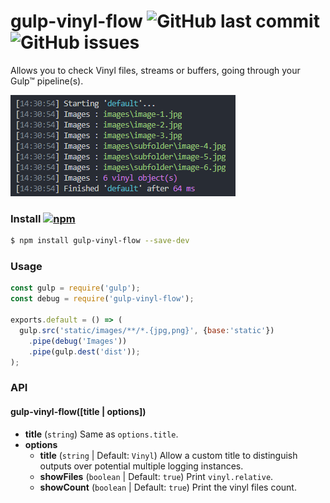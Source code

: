 # gulp-vinyl-flow ![GitHub last commit](https://img.shields.io/github/last-commit/tigersway/gulp-vinyl-flow?style=flat-square) ![GitHub issues](https://img.shields.io/github/issues/tigersway/gulp-vinyl-flow)

Allows you to check Vinyl files, streams or buffers, going through your Gulp™ pipeline(s).

![screenshot](./gulp-vinyl-flow.png)

### Install [![npm](https://img.shields.io/npm/v/gulp-vinyl-flow?style=flat-square)](https://www.npmjs.com/package/gulp-vinyl-flow)

```sh
$ npm install gulp-vinyl-flow --save-dev
```

### Usage

```js
const gulp = require('gulp');
const debug = require('gulp-vinyl-flow');

exports.default = () => (
  gulp.src('static/images/**/*.{jpg,png}', {base:'static'})
    .pipe(debug('Images'))
    .pipe(gulp.dest('dist'));
);
```

### API

#### gulp-vinyl-flow([title | options])

- **title** (`string`)  Same as `options.title`.
- **options**
  - **title** (`string` | Default: `Vinyl`)  Allow a custom title to distinguish outputs over potential multiple logging instances.
  - **showFiles** (`boolean` | Default: `true`)  Print `vinyl.relative`.
  - **showCount** (`boolean` | Default: `true`)  Print the vinyl files count.
